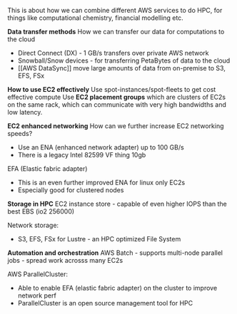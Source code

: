 This is about how we can combine different AWS services to do HPC, for things like computational chemistry, financial modelling etc.

**Data transfer methods**
How we can transfer our data for computations to the cloud
- Direct Connect (DX) - 1 GB/s transfers over private AWS network
- Snowball/Snow devices - for transferring PetaBytes of data to the cloud
- [[AWS DataSync]] move large amounts of data from on-premise to S3, EFS, FSx


**How to use EC2 effectively**
Use spot-instances/spot-fleets to get cost effective compute
Use **EC2 placement groups** which are clusters of EC2s on the same rack, which can communicate with very high bandwidths and low latency.

**EC2 enhanced networking**
How can we further increase EC2 networking speeds?
- Use an ENA (enhanced network adapter) up to 100 GB/s
- There is a legacy Intel 82599 VF thing 10gb

EFA (Elastic fabric adapter)
- This is an even further improved ENA for linux only EC2s
- Especially good for clustered nodes

**Storage in HPC**
EC2 instance store - capable of even higher IOPS than the best EBS (io2 256000)

Network storage:
- S3, EFS, FSx for Lustre - an HPC optimized File System

**Automation and orchestration**
AWS Batch - supports multi-node parallel jobs - spread work acrosss many EC2s

AWS ParallelCluster:
- Able to enable EFA (elastic fabric adapter) on the cluster to improve network perf
- ParallelCluster is an open source management tool for HPC